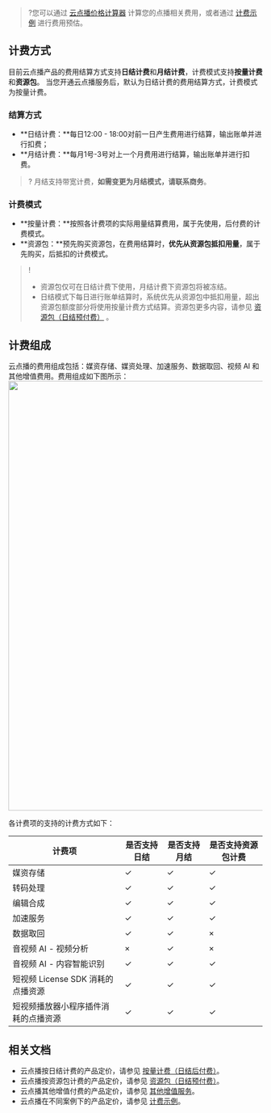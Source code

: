 >?您可以通过 [云点播价格计算器](https://buy.cloud.tencent.com/price/vod/calculator ) 计算您的点播相关费用，或者通过 [计费示例](https://cloud.tencent.com/document/product/266/33810) 进行费用预估。


## 计费方式
目前云点播产品的费用结算方式支持**日结计费**和**月结计费**，计费模式支持**按量计费**和**资源包**。
当您开通云点播服务后，默认为日结计费的费用结算方式，计费模式为按量计费。

### 结算方式
- **日结计费：**每日12:00 - 18:00对前一日产生费用进行结算，输出账单并进行扣费；
- **月结计费：**每月1号-3号对上一个月费用进行结算，输出账单并进行扣费。
  
>? 月结支持带宽计费，**如需变更为月结模式，请联系商务**。

### 计费模式
- **按量计费：**按照各计费项的实际用量结算费用，属于先使用，后付费的计费模式。
- **资源包：**预先购买资源包，在费用结算时，**优先从资源包抵扣用量**，属于先购买，后抵扣的计费模式。


> ! 
>- 资源包仅可在日结计费下使用，月结计费下资源包将被冻结。
>- 日结模式下每日进行账单结算时，系统优先从资源包中抵扣用量，超出资源包额度部分将使用按量计费方式结算。资源包更多内容，请参见  [资源包（日结预付费）](https://cloud.tencent.com/document/product/266/14667) 。


## 计费组成
云点播的费用组成包括：媒资存储、媒资处理、加速服务、数据取回、视频 AI 和其他增值费用。费用组成如下图所示：  
<img src="https://main.qcloudimg.com/raw/22bf75184297318c3ff98b3b7278ca11.png" width="850">

各计费项的支持的计费方式如下：

| 计费项                     | 是否支持日结 | 是否支持月结 | 是否支持资源包计费 |
| ----------------------- | ------ | ------ | --------- |
| 媒资存储                    | &#10003;      | &#10003;      | &#10003;         |
| 转码处理                    | &#10003;      | &#10003;      | &#10003;         |
| 编辑合成                    | &#10003;      | &#10003;      | &#10003;         |
| 加速服务                    | &#10003;      | &#10003;      | &#10003;         |
| 数据取回                    | &#10003;      | &#10003;      | ×        |
| 音视频 AI - 视频分析           | ×      | &#10003;      | ×         |
| 音视频 AI - 内容智能识别         | &#10003;      | &#10003;      | &#10003;         |
| 短视频 License SDK 消耗的点播资源 | &#10003;      | &#10003;      | &#10003;         |
| 短视频播放器小程序插件消耗的点播资源      | &#10003;      | &#10003;      | &#10003;         |

## 相关文档

- 云点播按日结计费的产品定价，请参见 [按量计费（日结后付费）](https://cloud.tencent.com/document/product/266/14666)。
- 云点播按资源包计费的产品定价，请参见 [资源包（日结预付费）](https://cloud.tencent.com/document/product/266/14667)。
- 云点播其他增值付费的产品定价，请参见 [其他增值服务](https://cloud.tencent.com/document/product/266/33149)。
- 云点播在不同案例下的产品定价，请参见 [计费示例](https://cloud.tencent.com/document/product/266/33810)。
